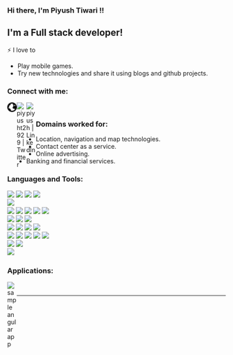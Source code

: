 ### Hi there, I'm Piyush Tiwari !!

## I'm a Full stack developer!
⚡ I love to 
- Play mobile games. 
- Try new technologies and share it using blogs and github projects.

### Connect with me:

[<img align="left" alt="executeitwithease.blogspot.com" width="22px" src="https://raw.githubusercontent.com/iconic/open-iconic/master/svg/globe.svg" />][website]
[<img align="left" alt="piyusht2929 | Twitter" width="22px" src="https://cdn.jsdelivr.net/npm/simple-icons@v3/icons/twitter.svg" />][twitter]
[<img align="left" alt="piyush | LinkedIn" width="22px" src="https://cdn.jsdelivr.net/npm/simple-icons@v3/icons/linkedin.svg" />][linkedin]

<br />

### Domains worked for:

- Location, navigation and map technologies.
- Contact center as a service.
- Online advertising.
- Banking and financial services.

### Languages and Tools:

![](https://img.shields.io/badge/OS-Linux-informational?style=flat&logo=linux&logoColor=white&color=2bbc8a)
![](https://img.shields.io/badge/Language-Java-informational?style=flat&logo=java&logoColor=white&color=2bbc8a)
![](https://img.shields.io/badge/Editor-IntelliJ%20IDEA-informational?style=flat&logo=intellij-idea&logoColor=white&color=2bbc8a)
![](https://img.shields.io/badge/Editor-Eclipse-informational?style=flat&logo=eclipse&logoColor=white&color=2bbc8a)
<br />
![](https://img.shields.io/badge/Architecture-Microservices-informational?style=flat&logoColor=white&color=2bbc8a)
<br />
![](https://img.shields.io/badge/Tools-Maven-informational?style=flat&logoColor=white&color=2bbc8a)
![](https://img.shields.io/badge/Framework-Spring-informational?style=flat&logo=spring&logoColor=white&color=2bbc8a)
![](https://img.shields.io/badge/Framework-Spring%20Boot-informational?style=flat&logo=spring&logoColor=white&color=2bbc8a)
![](https://img.shields.io/badge/Framework-AngularJS-informational?style=flat&logo=angularjs&logoColor=white&color=2bbc8a)
![](https://img.shields.io/badge/Framework-React-informational?style=flat&logo=react&logoColor=white&color=2bbc8a)
<br />
![](https://img.shields.io/badge/Testing-Junit-informational?style=flat&logoColor=white&color=2bbc8a)
![](https://img.shields.io/badge/Testing-Cucumber-informational?style=flat&logoColor=white&color=2bbc8a)
![](https://img.shields.io/badge/Testing-Karate-informational?style=flat&logoColor=white&color=2bbc8a)
<br />
![](https://img.shields.io/badge/VCS-Git-informational?style=flat&logo=git&logoColor=white&color=2bbc8a)
![](https://img.shields.io/badge/VCS-Bitbucket-informational?style=flat&logo=bitbucket&logoColor=white&color=2bbc8a)
![](https://img.shields.io/badge/Collaboration-Confluence-informational?style=flat&logo=confluence&logoColor=white&color=2bbc8a)
![](https://img.shields.io/badge/Project%20Management-JIRA-informational?style=flat&logo=jira&logoColor=white&color=2bbc8a)
<br />
![](https://img.shields.io/badge/Database-MySQL-informational?style=flat&logo=mysql&logoColor=white&color=2bbc8a)
![](https://img.shields.io/badge/Database-PostgreSQL-informational?style=flat&logo=postgresql&logoColor=white&color=2bbc8a)
![](https://img.shields.io/badge/Database-ElasticSearch-informational?style=flat&logo=ElasticSearch&logoColor=white&color=2bbc8a)
![](https://img.shields.io/badge/Database-AWS%20Dynamo%20DB-informational?style=flat&logo=amazon&logoColor=white&color=2bbc8a)
![](https://img.shields.io/badge/Database-Redis-informational?style=flat&logo=redis&logoColor=white&color=2bbc8a)
<br />
![](https://img.shields.io/badge/Deployment-Docker-informational?style=flat&logo=docker&logoColor=white&color=2bbc8a)
![](https://img.shields.io/badge/Deployment-Kubernetes-informational?style=flat&logo=kubernetes&logoColor=white&color=2bbc8a)
<br />
![](https://img.shields.io/badge/Cloud-AWS-informational?style=flat&logo=amazon&logoColor=white&color=2bbc8a)

### Applications:

[<img align="left" alt="sample angular app" width="22px" src="https://cdn.jsdelivr.net/npm/simple-icons@v3/icons/angular.svg" />][angular2-app]

<br />

---

[angular2-app]: http://furtive-hall.surge.sh/
[website]: https://executeitwithease.blogspot.com/
[twitter]: https://twitter.com/piyusht2929
[linkedin]: https://www.linkedin.com/in/piyush-tiwari-8291952b/
